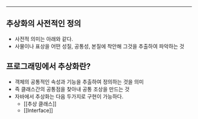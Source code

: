 
---
## 추상화의 사전적인 정의

- 사전적 의미는 아래와 같다.
- 사물이나 표상을 어떤 성질, 공통성, 본질에 착안해 그것을 추출하여 파악하는 것

## 프로그래밍에서 추상화란?

- 객체의 공통적인 속성과 기능을 추출하여 정의하는 것을 의미
- 즉 클래스간의 공통점을 찾아내 공통 조상을 만드는 것
- 자바에서 추상화는 다음 두가지로 구현이 가능하다.
	- [[추상 클래스]]
	- [[Interface]]
